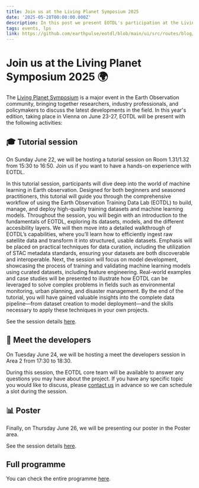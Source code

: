 ```yaml
---
title: Join us at the Living Planet Symposium 2025
date: '2025-05-28T00:00:00.000Z'
description: In this post we present EOTDL's participation at the Living Planet Symposium 2025 and how you can get in touch with us.
tags: events, lps
link: https://github.com/earthpulse/eotdl/blob/main/ui/src/routes/blog/LPS25.md
---
```


# Join us at the Living Planet Symposium 2025 🌍

The [Living Planet Symposium](https://lps25.esa.int/) is a major event in the Earth Observation community, bringing together researchers, industry professionals, and policymakers to discuss the latest developments in the field. In this year's edition, taking place in Vienna on June 23-27, EOTDL will be present with the following activities:

## 🎓 Tutorial session

On Sunday June 22, we will be hosting a tutorial session on Room 1.31/1.32 from 15:30 to 16:50. Join us if you want to have a hands-on experience with EOTDL.

In this tutorial session, participants will dive deep into the world of machine learning in Earth observation. Designed for both beginners and seasoned practitioners, this tutorial will guide you through the comprehensive workflow of using the Earth Observation Training Data Lab (EOTDL) to build, manage, and deploy high-quality training datasets and machine learning models. Throughout the session, you will begin with an introduction to the fundamentals of EOTDL, exploring its datasets, models, and the different accesibility layers. We will then move into a detailed walkthrough of EOTDL’s capabilities, where you’ll learn how to efficiently ingest raw satellite data and transform it into structured, usable datasets. Emphasis will be placed on practical techniques for data curation, including the utilization of STAC metadata standards, ensuring your datasets are both discoverable and interoperable. Next, the session will focus on model development, showcasing the process of training and validating machine learning models using curated datasets, including feature engineering. Real-world examples and case studies will be presented to illustrate how EOTDL can be leveraged to solve complex problems in fields such as environmental monitoring, urban planning, and disaster management. By the end of the tutorial, you will have gained valuable insights into the complete data pipeline—from dataset creation to model deployment—and the skills necessary to apply these techniques in your own projects. 

See the session details [here](https://lps25.esa.int/programme/programme-session/?id=5E2FA476-DFC4-42A2-9705-DA70121F1652).

## 👥 Meet the developers

On Tuesday June 24, we will be hosting a meet the developers session in Area 2 from 17:30 to 18:30. 

During this session, the EOTDL core team will be available to answer any questions you may have about the project. If you have any specific topic you would like to discuss, please [contact us](mailto:juan@earthpulse.ai) in advance so we can schedule a slot during the session.

## 📊 Poster

Finally, on Thursday June 26, we will be presenting our poster in the Poster area.

See the session details [here](https://lps25.esa.int/programme/programme-session/?id=8DBD0031-3AFD-438D-9E7E-3B20D33E39C3).

## Full programme

You can check the entire programme [here](https://lps25.esa.int/programme/).
<!-- 
<iframe src="https://docs.google.com/spreadsheets/d/e/2PACX-1vQ3g0T_1Cv8IEz9XTEYmK41gJr7wgDnX-2iKQNakuNRH9EbH3qCYUjHqnsjdoj9Az3HIgb6T46TqGh8/pubhtml?widget=true&amp;headers=false" ></iframe> -->